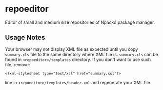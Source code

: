 # repoeditor

Editor of small and medium size repositories of Npackd package manager.


## Usage Notes

Your browser may not display XML file as expected until you copy `summary.xls`
file to the same directory where XML file is. `summary.xls` can be found in
`<repoeditor>/templates` directory. If you don't want to use such file, remove:

`<?xml-stylesheet type="text/xsl" href="summary.xsl"?>`

line in `<repoeditor>/templates/header.xml` and regenerate your XML file.
